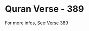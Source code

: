 # Quran Verse - 389 

For more infos, See [Verse 389](https://www.quranbookk.com/quran/search?q=389)
